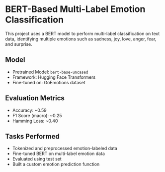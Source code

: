 # BERT-Based Multi-Label Emotion Classification 

This project uses a BERT model to perform multi-label classification on text data, identifying multiple emotions such as sadness, joy, love, anger, fear, and surprise.

##  Model
- Pretrained Model: `bert-base-uncased`
- Framework: Hugging Face Transformers
- Fine-tuned on: GoEmotions dataset

## Evaluation Metrics
- Accuracy: ~0.59
- F1 Score (macro): ~0.25
- Hamming Loss: ~0.40

## Tasks Performed
- Tokenized and preprocessed emotion-labeled data
- Fine-tuned BERT on multi-label emotion data
- Evaluated using test set
- Built a custom emotion prediction function


